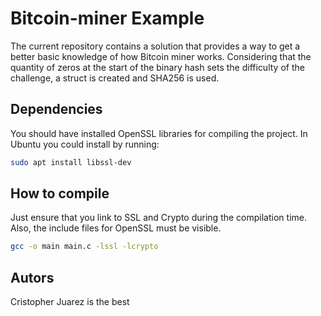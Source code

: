 # Bitcoin-miner Example

The current repository contains a solution that provides a way to get a better basic knowledge of how Bitcoin miner works.
Considering that the quantity of zeros at the start of the binary hash sets the difficulty of the challenge, a struct is created and SHA256 is used.

## Dependencies

You should have installed OpenSSL libraries for compiling the project. In Ubuntu you could install by running:

```bash
sudo apt install libssl-dev
```

## How to compile

Just ensure that you link to SSL and Crypto during the compilation time. Also, the include files for OpenSSL must be visible.

```bash
gcc -o main main.c -lssl -lcrypto
```

## Autors
Cristopher Juarez is the best
